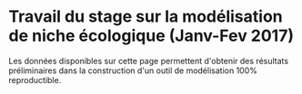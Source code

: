 # Travail du stage sur la modélisation de niche écologique (Janv-Fev 2017)

Les données disponibles sur cette page permettent d'obtenir des résultats préliminaires dans la construction d'un outil de modélisation 100% reproductible.
